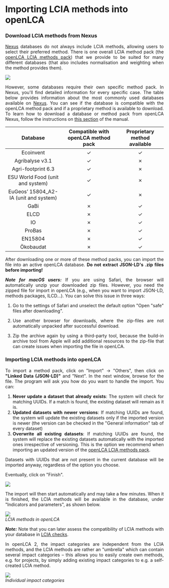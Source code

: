 # Importing LCIA methods into openLCA

<div style='text-align: justify;'>

### Download LCIA methods from Nexus

[Nexus](https://nexus.openlca.org) databases do not always include LCIA methods, allowing users to select their preferred method. There is one overall LCIA method pack (the [openLCA LCIA methods pack](https://nexus.openlca.org/database/openLCA%20LCIA%20methods)) that we provide to be suited for many different databases (that also includes normalisation and weighting when the method provides them).

![](../media/lcia_methods_import.png) 

However, some databases require their own specific method pack. In Nexus, you'll find detailed information for every specific case. The table below provides information about the most commonly used databases available on [Nexus](http://www.openlca.org/download#methods). You can see if the database is compatible with the openLCA method pack and if a proprietary method is available to download. To learn how to download a database or method pack from openLCA Nexus, follow the instructions on [this section](../resources/nexus.md) of the manual. 

|              **Database**              | **Compatible with openLCA method pack** | **Proprietary method available** |
|:--------------------------------------:|:---------------------------------------:|:--------------------------------:|
| Ecoinvent                              | ✓                                       | ✓                                |
| Agribalyse v3.1                        | ✓                                       | ✗                                |
| Agri-footprint 6.3                     | ✓                                       | ✗                                |
| ESU World Food (unit and system)       | ✓                                       | ✗                                |
| EuGeos’ 15804_A2-IA  (unit and system) | ✓                                       | ✗                                |
| GaBi                                   | ✗                                       | ✓                                |
| ELCD                                   | ✗                                       | ✓                                |
| IO                                     | ✗                                       | ✓                                |
| ProBas                                 | ✗                                       | ✓                                |
| EN15804                                | ✗                                       | ✓                                |
| Ökobaudat                              | ✗                                       | ✓                                |

After downloading one or more of these method packs, you can import the  file into an active openLCA database. **Do not extract JSON-LD's .zip files before importing!**

**_Note for macOS users:_** If you are using Safari, the browser will automatically unzip your downloaded zip files. However, you need the zipped file for import in openLCA (e.g., when you want to import JSON-LD, methods packages, ILCD...). You can solve this issue in three ways: 

1. Go to the settings of Safari and unselect the default option "Open "safe" files after downloading".

2. Use another browser for downloads, where the zip-files are not automatically unpacked after successful download.

3. Zip the archive again by using a third-party tool, because the build-in archive tool from Apple will add additional resources to the zip-file that can create issues when importing the file in openLCA.

### Importing LCIA methods into openLCA

To import a method pack, click on "Import" &#8594; "Others", then click on **"Linked Data (JSON-LD)"** and "Next". In the next window, browse for the file. The program will ask you how do you want to handle the import. You can:
1. **Never update a dataset that already exists**: The system will check for matching UUIDs. If a match is found, the existing dataset will remain as it is.
2. **Updated datasets with newer versions**: If matching UUIDs are found, the system will update the existing datasets only if the imported version is newer (the version can be checked in the "General information" tab of every dataset)
3. **Overwrite all existing datasets**: If matching UUIDs are found, the system will replace the existing datasets automatically with the imported ones irrespective of versioning. This is the option we recommend when importing an updated version of the [openLCA LCIA methods pack](https://nexus.openlca.org/database/openLCA%20LCIA%20methods).

Datasets with UUIDs that are not present in the current database will be imported anyway, regardless of the option you choose. 

Eventually, click on "Finish". 

![](../media/lcia_methods_zip.png)

The import will then start automatically and may take a few minutes. When it is finished, the LCIA methods will be available in the database, under "Indicators and parameters", as shown below.

![](../media/lcia.png)    
_LCIA methods in openLCA_

_**Note:**_ Note that you can later assess the compatibility of LCIA methods with your database in  [LCIA checks](../res_analysis/analysis.md).

In openLCA 2, the impact categories are independent from the LCIA methods, and the LCIA methods are rather an "umbrella" which can contain several impact categories – this allows you to easily create own methods, e.g. for projects, by simply adding existing impact categories to e.g. a self-created LCIA method.

![](../media/impact_categories.png) 
<br>_Individual impact categories_





</div>